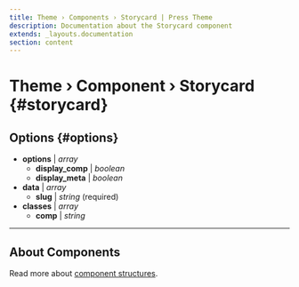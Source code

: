 ```yaml
---
title: Theme › Components › Storycard | Press Theme
description: Documentation about the Storycard component
extends: _layouts.documentation
section: content
---
```


# Theme › Component › Storycard {#storycard}

## Options {#options}

- **options** | _array_
  - **display_comp** | _boolean_
  - **display_meta** | _boolean_
- **data** | _array_
  - **slug** | _string_ (required)
- **classes** | _array_
  - **comp** | _string_

---

## About Components

Read more about [component structures](/docs/theme/components/about/#structure).
